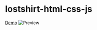 # lostshirt-html-css-js
[Demo](https://alvar91.github.io/lostshirt-html-css-js/)
![Preview](./preview/lostshirt.gif)
